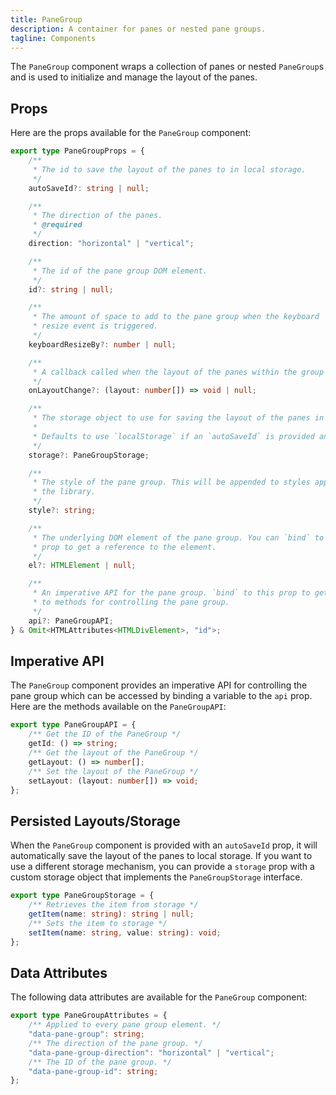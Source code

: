 ```yaml
---
title: PaneGroup
description: A container for panes or nested pane groups.
tagline: Components
---
```


The `PaneGroup` component wraps a collection of panes or nested `PaneGroup`s and is used to initialize and manage the layout of the panes.

## Props

Here are the props available for the `PaneGroup` component:

```ts
export type PaneGroupProps = {
	/**
	 * The id to save the layout of the panes to in local storage.
	 */
	autoSaveId?: string | null;

	/**
	 * The direction of the panes.
	 * @required
	 */
	direction: "horizontal" | "vertical";

	/**
	 * The id of the pane group DOM element.
	 */
	id?: string | null;

	/**
	 * The amount of space to add to the pane group when the keyboard
	 * resize event is triggered.
	 */
	keyboardResizeBy?: number | null;

	/**
	 * A callback called when the layout of the panes within the group changes.
	 */
	onLayoutChange?: (layout: number[]) => void | null;

	/**
	 * The storage object to use for saving the layout of the panes in the group.
	 *
	 * Defaults to use `localStorage` if an `autoSaveId` is provided and no storage is provided.
	 */
	storage?: PaneGroupStorage;

	/**
	 * The style of the pane group. This will be appended to styles applied by
	 * the library.
	 */
	style?: string;

	/**
	 * The underlying DOM element of the pane group. You can `bind` to this
	 * prop to get a reference to the element.
	 */
	el?: HTMLElement | null;

	/**
	 * An imperative API for the pane group. `bind` to this prop to get access
	 * to methods for controlling the pane group.
	 */
	api?: PaneGroupAPI;
} & Omit<HTMLAttributes<HTMLDivElement>, "id">;
```

## Imperative API

The `PaneGroup` component provides an imperative API for controlling the pane group which can be accessed by binding a variable to the `api` prop. Here are the methods available on the `PaneGroupAPI`:

```ts
export type PaneGroupAPI = {
	/** Get the ID of the PaneGroup */
	getId: () => string;
	/** Get the layout of the PaneGroup */
	getLayout: () => number[];
	/** Set the layout of the PaneGroup */
	setLayout: (layout: number[]) => void;
};
```

## Persisted Layouts/Storage

When the `PaneGroup` component is provided with an `autoSaveId` prop, it will automatically save the layout of the panes to local storage. If you want to use a different storage mechanism, you can provide a `storage` prop with a custom storage object that implements the `PaneGroupStorage` interface.

```ts
export type PaneGroupStorage = {
	/** Retrieves the item from storage */
	getItem(name: string): string | null;
	/** Sets the item to storage */
	setItem(name: string, value: string): void;
};
```

## Data Attributes

The following data attributes are available for the `PaneGroup` component:

```ts
export type PaneGroupAttributes = {
	/** Applied to every pane group element. */
	"data-pane-group": string;
	/** The direction of the pane group. */
	"data-pane-group-direction": "horizontal" | "vertical";
	/** The ID of the pane group. */
	"data-pane-group-id": string;
};
```
